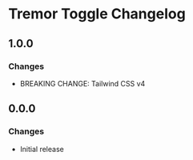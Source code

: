 # Tremor Toggle Changelog

## 1.0.0

### Changes

- BREAKING CHANGE: Tailwind CSS v4

## 0.0.0

### Changes

- Initial release
